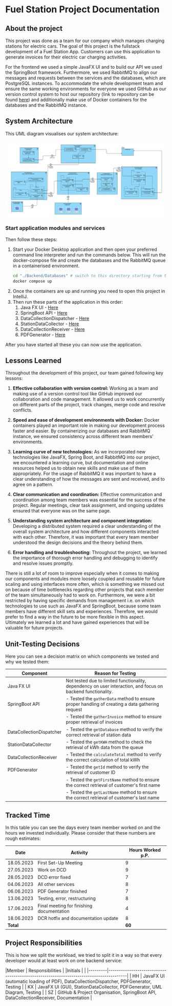 # Fuel Station Project Documentation

## About the project

This project was done as a team for our company which manages charging stations for electric cars. The goal of this project is the fullstack development 
of a Fuel Station App. Customers can use this application to generate invoices for their electric car charging activities. 

For the frontend we used a simple JavaFX UI and to build our API we used the SpringBoot framework. 
Furthermore, we used RabbitMQ to align our messages and requests between the services and the databases, which are PostgreSQL instances.
To accommodate the whole development team and ensure the same working environments for everyone we used GitHub 
as our version control system to host our repository (link to repository can be found [here](#clone-the-project-repository)) and additionally make use of Docker containers for the databases and the RabbitMQ instance.

## System Architecture

This UML diagram visualises our system architecture:

![UML-Diagramm](./SystemArchitectureUML.png)


### Start application modules and services

Then follow these steps:

1. Start your Docker Desktop application and then open your preferred command line interpreter and run the commands below. This will run the docker-compose file and create the databases and the RabbitMQ queue in a containerised environment.
    ```bash
    cd "./Backend/Databases" # switch to this directory starting from the root directory of this project
    docker compose up
    ```
2. Once the containers are up and running you need to open this project in IntelliJ.
3. Then run these parts of the application in this order:
   1. Java FX UI - [Here](./Frontend/JavaFXApp/src/main/java/com/example/javafxapp/HelloApplication.java)
   2. SpringBoot API - [Here](./Backend/SpringApp/src/main/java/com/example/springapp/SpringAppApplication.java)
   3. DataCollectionDispatcher - [Here](./Backend/DataCollectionDispatcher/src/main/java/org/example/Main.java)
   4. StationDataCollector - [Here](./Backend/StationDataCollector/src/main/java/org/example/Main.java)
   5. DataCollectionReceiver - [Here](./Backend/DataCollectionReceiver/src/main/java/org/example/Main.java)
   6. PDFGenerator - [Here](./Backend/PDFGenerator/src/main/java/org/example/PdfGenerator/PDFGenerator.java)

After you have started all these you can now use the application.

## Lessons Learned

Throughout the development of this project, our team gained following key lessons:

1. **Effective collaboration with version control:** 
   Working as a team and making use of a version control tool like GitHub improved our collaboration and code management. 
   It allowed us to work concurrently on different parts of the project, track changes, merge code and resolve conflicts.

2. **Speed and ease of development environments with Docker:** 
   Docker containers played an important role in making our development process faster and easier. 
   By containerizing our databases and RabbitMQ instance, we ensured consistency across different team members' environments.

3. **Learning curve of new technologies:**
   As we incorporated new technologies like JavaFX, Spring Boot, and RabbitMQ into our project, 
   we encountered a learning curve, but documentation and online resources helped us to obtain 
   new skills and make use of them appropriately.
   For the usage of RabbitMQ it was important to have a clear understanding of how the messages are sent and received, and to agree on a pattern.

4. **Clear communication and coordination:** 
   Effective communication and coordination among team members was essential for the success of the project. 
   Regular meetings, clear task assignment, and ongoing updates ensured that everyone was on the same page.

5. **Understanding system architecture and component integration:** 
   Developing a distributed system required a clear understanding of the overall system architecture 
   and how different components interacted with each other. Therefore, it was important that every team member understood the
   design decisions and the theory behind them. 

6. **Error handling and troubleshooting:**
   Throughout the project, we learned the importance of thorough error handling and debugging 
   to identify and resolve issues promptly.

There is still a lot of room to improve especially when it comes to making our components and modules more loosely coupled and reusable
for future scaling and using interfaces more often, which is something we missed out on because of time bottlenecks regarding other projects 
that each member of the team simultaneously had to work on. Furthermore, we were a bit restricted by having specific demands from management
i.e. on which technologies to use such as JavaFX and SpringBoot, because some team members have different skill sets and experiences.
Therefore, we would prefer to find a way in the future to be more flexible in this aspect. Ultimately we learned a lot and have gained experiences
that will be valuable for future projects.

## Unit-Testing Decisions

Here you can see a decision matrix on which components we tested and why we tested them:

| Component                | Reason for Testing                                                                                           |
|--------------------------|--------------------------------------------------------------------------------------------------------------|
| Java FX UI               | Not tested due to limited functionality, dependency on user interaction, and focus on backend functionality. |
| SpringBoot API           | - Tested the `gatherData` method to ensure proper handling of creating a data gathering request              |
|                          | - Tested the `gatherInvoice` method to ensure proper retrieval of invoices                                   |
| DataCollectionDispatcher | - Tested the `getDatabase` method to verify the correct retrieval of station data                            |
| StationDataCollector     | - Tested the `getKWH` method to check the retrieval of kWh data from the queue                               |
| DataCollectionReceiver   | - Tested the `calculateTotal` method to verify the correct calculation of total kWh                          |
| PDFGenerator             | - Tested the `getId` method to verify the retrieval of customer ID                                           |
|                          | - Tested the `getFirstName` method to ensure the correct retrieval of customer's first name                  |
|                          | - Tested the `getLastName` method to ensure the correct retrieval of customer's last name                    |

## Tracked Time

In this table you can see the days every team member worked on and the hours we invested individually. Please consider that these numbers are rough estimates:

| Date       | Activity                                  | Hours Worked p.P. |
|------------|-------------------------------------------|-------------------|
| 18.05.2023 | First Set-Up Meeting                      | 9                 |
| 27.05.2023 | Work on DCD                               | 9                 |
| 28.05.2023 | DCD error fixed                           | 7                 |
| 04.06.2023 | All other services                        | 8                 |
| 06.06.2023 | PDF Generator finished                    | 7                 |
| 13.06.2023 | Testing, error, restructuring             | 8                 |
| 17.06.2023 | Final meeting for finishing documentation | 4                 |
| 18.06.2023 | DCR hotfix and documentation update       | 8                 |
| **Total**  |                                           | **60**            |

## Project Responsibilities

This is how we split the workload, we tried to split it in a way so that every developer would at least work on one backend service:

|Member   | Responsibilities                                                                      |
|Initials | 											  |
|---------|---------------------------------------------------------------------------------------|
|   HH    | JavaFX UI (automatic loading of PDF), DataCollectionDispatcher, PDFGenerator, Testing |
|   KX    | JavaFX UI (GUI), StationDataCollector, PDFGenerator, UML Diagram, Testing             |
|   SZ    | GitHub & Project Organisation, SpringBoot API, DataCollectionReceiver, Documentation  |






